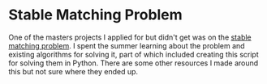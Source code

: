# Stable Matching Problem

One of the masters projects I applied for but didn't get was on the [stable matching problem](https://en.wikipedia.org/wiki/Stable_marriage_problem). I spent the summer learning about the problem and existing algorithms for solving it, part of which included creating this script for solving them in Python. There are some other resources I made around this but not sure where they ended up.
